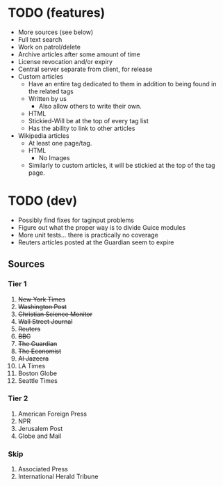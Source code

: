 TODO (features)
===============
* More sources (see below)
* Full text search
* Work on patrol/delete
* Archive articles after some amount of time
* License revocation and/or expiry
* Central server separate from client, for release
* Custom articles
    * Have an entire tag dedicated to them in addition to being found in the related tags
    * Written by us
        * Also allow others to write their own.
    * HTML
    * Stickied-Will be at the top of every tag list
    * Has the ability to link to other articles
* Wikipedia articles
    * At least one page/tag.
    * HTML
        * No Images
    * Similarly to custom articles, it will be stickied at the top of the tag page.

TODO (dev)
==========
* Possibly find fixes for taginput problems
* Figure out what the proper way is to divide Guice modules
* More unit tests... there is practically no coverage
* Reuters articles posted at the Guardian seem to expire

Sources
-------
### Tier 1
1. ~~New York Times~~
2. ~~Washington Post~~
3. ~~Christian Science Monitor~~
4. ~~Wall Street Journal~~
5. ~~Reuters~~
6. ~~BBC~~ 
7. ~~The Guardian~~
8. ~~The Economist~~
9. ~~Al Jazeera~~
10. LA Times
11. Boston Globe
12. Seattle Times
### Tier 2
1. American Foreign Press
2. NPR
3. Jerusalem Post
4. Globe and Mail
### Skip
1. Associated Press
2. International Herald Tribune
